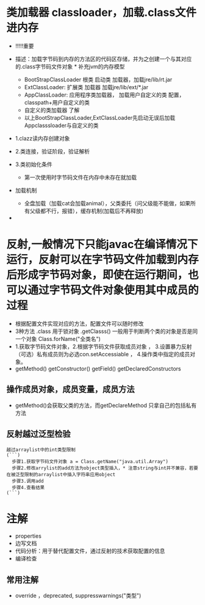 
# 类加载器 classloader，加载.class文件进内存
 - !!!!!重要
 - 描述：加载字节码到内存的方法区的代码区存储，并为之创建一个与其对应的.class字节码文件对象  * 补充jvm的内存模型
    - BootStrapClassLoader 根类 启动类 加载器，加载jre/lib/rt.jar 
    - ExtClassLoader: 扩展类 加载器  加载jre/lib/ext/*.jar 
    - AppClassLoader: 应用程序类加载器， 加载用户自定义的类 配置，classpath+用户自定义的类
    - 自定义的类加载器 了解
    - 以上BootStrapClassLoader,ExtClassLoader先启动无误后加载Appclasssloader与自定义的类
 - 1.clazz读内存创建对象
 - 2.类连接，验证阶段，验证解析
 - 3.类初始化条件
    - 第一次使用时字节码文件在内存中未存在就加载
 - 加载机制
    - 全盘加载（加载cat会加载animal），父类委托（问父级能不能做，如果所有父级都不行，报错），缓存机制(加载后不再释放)
    
 -     

# 反射,一般情况下只能javac在编译情况下运行，反射可以在字节码文件加载到内存后形成字节码对象，即使在运行期间，也可以通过字节码文件对象使用其中成员的过程
 - 根据配置文件实现对应的方法，配置文件可以随时修改
 - 3种方法  .class  用于锁对象    .getClasss()  一般用于判断两个类的对象是否是同一个对象     Class.forName("全类名")
 - 1.获取字节码文件对象，2.根据字节码文件获取成员对象 ， 3.设置暴力反射（可选）私有成员则为必选con.setAccessiable  ， 4.操作类中指定的成员对象。
 - getMethod() getConstructor() getField() getDeclaredConstructors
 ## 操作成员对象，成员变量，成员方法
  - getMethod()会获取父类的方法，而getDeclareMethod 只拿自己的包括私有方法
 ## 反射越过泛型检验
    越过arraylist中的int类型限制
    (```)
      步骤1.获取字节码文件对象 a = Class.getName("java.util.Array")
      步骤2.修改arrylist的add方法为object类型插入，* 注意string与int并不兼容，若要在被泛型限制的arraylist中插入字符串应用object
      步骤3.调用add
      步骤4.查看结果
    (```)
# 注解
 - properties
 - 边写文档
 - 代码分析：用于替代配置文件，通过反射的技术获取配置的信息
 - 编译检查
## 常用注解
  - override ，deprecated, suppresswarnings("类型")
 
 
 
